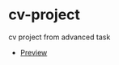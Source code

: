 # cv-project
cv project from advanced task
- [Preview](https://mtctxd.github.io/cv-project/)
<!-- https://www.figma.com/file/kV0MtPE10qEjiGwGJTd1E2/Marathon-FE?node-id=0%3A1 -->